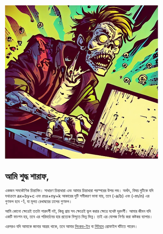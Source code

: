 <img src="zombie~2.jpeg" alt="Comic art of a zombie by Bing AI"></img>

# আমি শুদ্ধ শারাফ,

একজন সমকৌণিক চিন্তাবিদ। সাধারণ চিন্তাধারা এবং আমার চিন্তাধারা পরস্পরের উপর লম্ব। অর্থাৎ, বিষয় দুটিকে যদি যথাক্রমে ax+by+c এবং mx+ny+k আকারের দুটি সমীকরণ ভাবা যায়, তবে (-a/b) এবং (-m/n) এর গুণফল হবে -1, যা মূলত রেখাদ্বয়ের ঢালের গুণফল।

আমি কোনো ক্ষেত্রেই ততটা পারদর্শী নই, কিন্তু প্রায় সব ক্ষেত্রেই ভুল করার ক্ষেত্রে যথেষ্ট দূরদর্শী। আমার জীবন যদি একটি ফাংশন হয়, তবে এর পরিবর্তনের হার প্রত্যেক বিন্দুতে ভিন্ন ভিন্ন। তাই এর যোগজ নির্ণয় করা কষ্টকর ব্যাপার।

এরপরও যদি আমাকে জানার আগ্রহ থাকে, তবে আমার [লিংকড-ইন](https://www.linkedin.com/in/shuddhosharaf) বা [গিটহাব](https://sudo318.github.io/) প্রোফাইল ঘাঁটতে পারেন।
